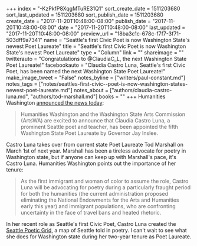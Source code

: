 +++
index = "-KzPkfP8XqgMTuRE31Q1"
sort_create_date = 1511203680
sort_last_updated = 1511203680
sort_publish_date = 1511203680
create_date = "2017-11-20T10:48:00-08:00"
publish_date = "2017-11-20T10:48:00-08:00"
date = "2017-11-20T10:48:00-08:00"
last_updated = "2017-11-20T10:48:00-08:00"
preview_url = "18ba3c1c-678c-f7f7-3f71-503dff9a7341"
name = "Seattle's first Civic  Poet is now Washington State's newest Poet Laureate"
title = "Seattle's first Civic  Poet is now Washington State's newest Poet Laureate"
type = "Column"
link = ""
shareimage = ""
twitterauto = "Congratulations to @ClaudiaC_L, the next Washington State Poet Laureate!"
facebookauto = "Claudia Castro Luna, Seattle's first Civic Poet, has been named the next Washington State Poet Laureate!"
make_image_tweet = "False"
notes_byline = ["writers/paul-constant.md"]
notes_tags = ["notes/seattles-first-civic--poet-is-now-washington-states-newest-poet-laureate.md"]
notes_about = ["authors/claudia-castro-luna.md", "authors/tod-marshall.md"]
books = ""
+++
Humanities Washington [announced the news today](https://www.humanities.org/blog/claudia-castro-luna-named-2018-2020-washington-state-poet-laureate/):

<blockquote>Humanities Washington and the Washington State Arts Commission (ArtsWA) are excited to announce that Claudia Castro Luna, a prominent Seattle poet and teacher, has been appointed the fifth Washington State Poet Laureate by Governor Jay Inslee.</blockquote>

Castro Luna takes over from current state Poet Laureate Tod Marshall on March 1st of next year. Marshall has been a tireless advocate for poetry in Washington state, but if anyone can keep up with Marshall's pace, it's Castro Luna. Humanities Washington points out the importance of her tenure: 

<blockquote>As the first immigrant and woman of color to assume the role, Castro Luna will be advocating for poetry during a particularly fraught period for both the humanities (the current administration proposed eliminating the National Endowments for the Arts and Humanities early this year) and immigrant populations, who are confronting uncertainty in the face of travel bans and heated rhetoric.</blockquote>

In her recent role as Seattle's first Civic Poet, Castro Luna created the [Seattle Poetic Grid](https://seattlepoeticgrid.com/), a map of Seattle told in poetry. I can't wait to see what she does for Washington state during her two-year tenure as Poet Laureate.

